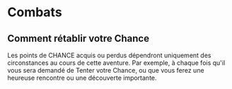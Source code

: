 # Combats

## Comment rétablir votre Chance

Les points de CHANCE acquis ou perdus dépendront uniquement des circonstances au cours de cette aventure. Par exemple, à chaque fois qu'il vous sera demandé de Tenter votre Chance, ou que vous ferez une heureuse rencontre ou une découverte importante.
